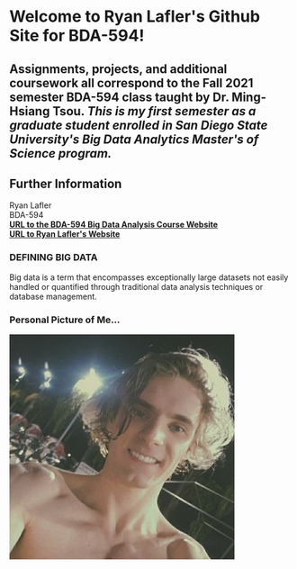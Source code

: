 # **Welcome to Ryan Lafler's Github Site for BDA-594!**

## Assignments, projects, and additional coursework all correspond to the Fall 2021 semester BDA-594 class taught by Dr. Ming-Hsiang Tsou. *This is my first semester as a graduate student enrolled in San Diego State University's Big Data Analytics Master's of Science program.*


## Further Information
Ryan Lafler \
BDA-594 \
**[URL to the BDA-594 Big Data Analysis Course Website](http://map.sdsu.edu/bigdata)** \
**[URL to Ryan Lafler's Website](https://www.statdimension.com)**

### **DEFINING BIG DATA**
Big data is a term that encompasses exceptionally large datasets not easily handled or quantified through traditional data analysis techniques or database management.

### Personal Picture of Me...
![Ryan Lafler](miscellaneous/lafler.jpg)
